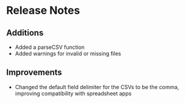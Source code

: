 # Release Notes

## Additions

- Added a parseCSV function
- Added warnings for invalid or missing files

## Improvements

- Changed the default field delimiter for the CSVs to be the comma, improving compatibility with spreadsheet apps